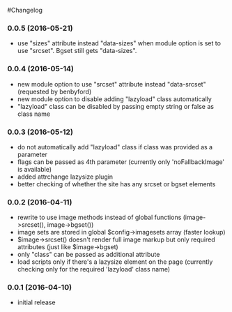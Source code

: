 #Changelog


### 0.0.5 (2016-05-21)

- use "sizes" attribute instead "data-sizes" when module option is set to use "srcset". Bgset still gets "data-sizes".


### 0.0.4 (2016-05-14)

- new module option to use "srcset" attribute instead "data-srcset" (requested by benbyford)
- new module option to disable adding "lazyload" class automatically
- "lazyload" class can be disabled by passing empty string or false as class name


### 0.0.3 (2016-05-12)

- do not automatically add "lazyload" class if class was provided as a parameter
- flags can be passed as 4th parameter (currently only 'noFallbackImage' is available)
- added attrchange lazysize plugin
- better checking of whether the site has any srcset or bgset elements



### 0.0.2 (2016-04-11)

- rewrite to use image methods instead of global functions (image->srcset(), image->bgset())
- image sets are stored in global $config->imagesets array (faster lookup)
- $image->srcset() doesn't render full image markup but only required attributes (just like $image->bgset)
- only "class" can be passed as additional attribute
- load scripts only if there's a lazysize element on the page (currently checking only for the required 'lazyload' class name)



### 0.0.1 (2016-04-10)

- initial release
